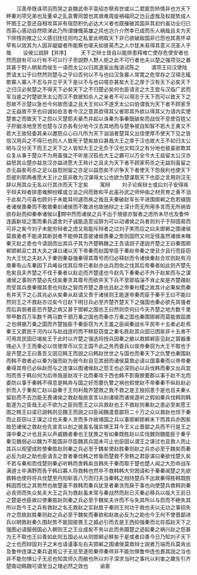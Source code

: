 <!-- { "loadSidebar": true } -->
　　汉髙帝既诛项羽而哭之哀魏武帝平袁绍亦祭焉世或以二君匿怨矫情非也方天下畔秦刘项兄弟也及董卓之乱袁曹同盟也其艰难周旋祸福同之岂云虚哉及权就势成人怀图王之意还自相攻耳非有宿怨积仇必达大义者也既摧破其国非其初约虽功业归已而英心感动自然陨涕此乃所谓慷慨英雄之风也岂介介然幸已成而乐人祸哉且夫为天下除残则推之公义感旧抚往则均之私爱此明取天下非已欲破敌国非已怨也其髙怀卓荦有以效其为人固非龊龊者所能察也嗟夫如彼英杰之人尔犹未易得其意义况圣人乎哉
　　设侯公説辞【并序】
　　天下之辩士皆自以能排患释难亡使存危使安者也然而説有可以行有不可以行子贡説野人野人拒之此不可行者也夫以楚之强项羽之暴其甚于野人眀矣而侯生一语而太公以归其道奚出哉请试陈之
　　谓项王曰汉使陆贾请太公乎曰然然则楚与之乎曰否何以不与也曰汉急寡人常寛之危常存之汉得志辄欺寡人寡人不忍与并立乎天下是以不与也曰噫亦甚矣大王之厚于汉有天下必矣天下之归汉必矣楚之不得天下必矣天下之不归楚必矣何也臣请言之大王尝与汉临广武而军当是之时楚欲烹太公而汉不救彼知杀人之亲者不可以得志于天下而可以致天下之怨故不示楚以急也今何故而请之且大王何以不遂烹太公曰伯谓我为天下者不顾家烹之无益故不烹也曰诚如伯言者今汉之意其欲得其父者耶其外欲以得其父为请内实使楚害之而致天下之怨以灭楚耶夫豪杰并起以诛秦为事秦既破矣而战伐不息使百姓父子肝脑涂地至苦也楚与汉亦各有分地今汉去其地而与楚争彼自知智不若大王勇又不若大王故轻委其亲以邀怒众心曰凡所为天下汹汹者楚耳又出信使厚币使天下见之皆信汉用兵之不得已也则人人致死于楚矣故曰甚哉大王之厚于汉也故大王不如归太公眀与汉分天下而王之天下之人皆知大王之无负于汉也又知汉之有分地也彼虽欲欺其众复从事于楚众不为用虽强之不听是汉孤也大王之霸可以万全今大王益留太公汉亦益怒其众楚亦益怠汉亦益进愿大王熟计之且夫为天下者不顾家苟杀之无益则虽留之亦无益矣苟杀之足以益怨则留之亦足以益怨矣不识争天下者使天下怨我利也使天下怨彼利耶两者愿大王计之臣非敢为汉谋得太公也欲为楚谋取天下也臣之言用则汉无辞以用其众无名以行其诈而天下定矣
　　寓辩
　　刘子论疾辩士或曰刘子安得疾乎辩夫辩者排患难觧纷糅或立谈之间而致和平此虽孙武之师仲由之材贲育之勇不洎于此矣乃可喜也顾刘子未能耳何遽而疾之哉且夫秦破赵军长平进围邯郸之危若缀旒者诸侯畏秦而不敢救秦刦诸侯而不敢进也故驰辩之士深计而无所用多言而无所纳皆欲存赵而抑秦奉诸侯以闗中然而诸侯之兵不出于境彼亦智者之虑所未尽也及鲁仲连画新垣之策而秦兵退舍刘子诚能造意设辞为可以动诸侯之兵者则刘子于辩固易而可非之矣今刘子未能穷辩者之虑又焉能斥辩者之过刘子笑而应之曰夫邯郸之围诸侯莫救勇者不能进其断説者不能伸其意彼诸侯畏秦之势则固然又何足怪虽然诸侯未睹秦灭赵之患也今请説而出其兵子其为齐楚韩魏之王吾请説子遂説齐楚之王曰秦围邯郸邯郸且亡其大夫之谋曰诸以天下帝秦而赵国举臣于秦赵帝秦之使旦夕且行而臣窃为大王忧之夫赵入于秦则秦益强秦得其尊号而归必释赵而令诸侯秦赵合欢则赵有河南秦有山东秦因下兵崤谷伐其后帝已者赵亦出兵而佐之伐其后帝秦者如此则齐楚先危矣且夫齐楚之不伐于秦者以赵迩而齐楚逺也今赵先下秦秦必不外于赵矣而与之谋诸侯之事则齐楚必先伐矣秦贪其尊号而欲并天下兵不至郢临淄不肯止矣是齐楚疎赵而受其兵畏秦掇其患也何赵之智而齐楚之愚也且赵之帝秦社稷之故其计必果矣而秦有并天下之心其兆必从矣秦从赵请又责于诸侯则王能遂帝秦而臣于秦乎王曰不能曰然则王之不救赵亦过矣今日赵下明日兵必至齐楚齐楚天下之强国也秦必欲先其强者而后其弱者臣恐齐楚之病又甚于邯郸之围也王曰然则奈何曰今夫齐楚之地方数千里带甲数百万车数千两马数千驷万乗之国也而秦亦万乗之国也秦围邯郸而莫能救固畏之也俱据万乗之国而齐楚独臣于秦臣窃为大王羞之臣闻秦战长平民年十五者必赴焉秦王又爵民于河内以与赵战连时而不觧臣窃度之秦名胜赵其众固已困矣非十五者不可用其民固已竭矣王于此时以齐楚之强选将授兵因秦之敝以救邯郸臣见赵之寳器重赂必入于王而秦必以信使厚币以交王国不此之务而委兵以俟帝秦窃为大王不取也于是齐楚之王曰善吾又因见韩王而説之曰韩赵世世之与国也而秦天下之仇讐也秦围赵而韩不救者必以秦为强而赵为弱今赵自见其弱而诸侯莫救必请以国事秦而以帝帝秦秦得其帝已必纵赵而与之连谋以图诸侯赵之怨王也必深则必以兵伐韩而秦又出兵宜阳而责于韩曰何为后帝我是赵攻于北而秦攻于西也韩不割膏腴要郡以事于赵不北而委防以事于秦韩不得息是韩弃与国之好而要仇讐之祸也假使赵不帝秦秦不纵赵赵必折而入于秦矣亡赵以益秦于王何利哉齐楚救之我不救之是王独招患于是也且夫秦乆留赵而不去岂能无畏诸侯之救赵哉故宣言以刦诸侯而诸侯遂听之假如秦兵伐韩则韩能遂为之臣哉王必不欲为之臣则愿王之以兵救赵也王不救赵则秦赵之患必至矣愿王图之韩王曰诺已説韩则见魏王而説之曰臣闻魏遣晋鄙将二十万之众以救赵也怵于秦而止臣窃以王谋之过也夫秦人贪而多诈故竭国之兵以事邯郸邯郸未下而其兵亦困矣故恐诸侯之救赵也先宣言以刦之彼虽名强实惧王耳今王义止晋鄙之兵而不行是王之谋中秦之计也且夫以声威魏者秦也王犹畏之有如秦既胜赵以实伐魏则魏能臣于秦乎秦见魏弱必以魏为不能国非尽臣魏其兵固未可止也臣固以谓王之谋过也且救人而止其兵以观望成败使秦胜赵则秦之兵必至于魏矣使赵胜秦则赵之兵亦必至于魏矣而秦必反为赵之助也臣请言之昔者秦伐韩之修鱼而楚救不至韩之君臣谋曰秦欲伐楚久矣不若与秦和而伐楚则秦必听韩而舍韩矣且韩失于秦而取于楚也楚人闻之大恐命战车满道士卒满野而告于韩曰寡人将救韩也然卒不救韩韩大穷困请和于秦秦闻楚之先欲救韩也使将将兵伐楚至丹阳斩首八万而归夫当秦韩之相持楚兵不出故秦得胜韩既胜韩因而伐之其势然也故楚虽不救韩而秦兵犹至者秦贪而戾于事也向使楚兵救韩则秦必丧师而失众矣夫大王之兵为救赵虽未常与秦战然而赵已灭秦必移兵以临大王前日之楚是也臣故曰使秦胜赵则秦之兵必至于魏矣夫许而不与失其所以与怨而不絶失其所以怨今王之兵有救赵之名无救赵之实赵胜于秦则王何功于救也夫以无功之事招失许之怨故赵胜秦则赵之兵必至于魏矣而秦欲和赵故必反为之助也今王何不使晋鄙进兵以眀救赵秦久围赵势不能固彼畏王之威必引而去是王西抑强秦而北存孤赵天下之强图必请服弱国必入朝则王之王业成矣不务以此而务蹑楚之迹起秦之祸兴赵之怨甚为王不取也王曰善如此则五国必从从则邯郸必觧矣于是或者曰善今日乃知刘子天下之士也而辩固刘子之末也请谨事左右夫邯郸之围诸侯莫救辩士説者万端而兵莫肯出及鲁仲连谋之秦兵退焉公子无忌至遂败秦师秦师非不能勿惧鲁仲连也畏其説之当也非不能勿惧公子无忌也知其师久而敝也所以刘子深求当时之事托以利害之趣东引齐楚南动韩魏可谓至当之理必然之效也
　　谕客
